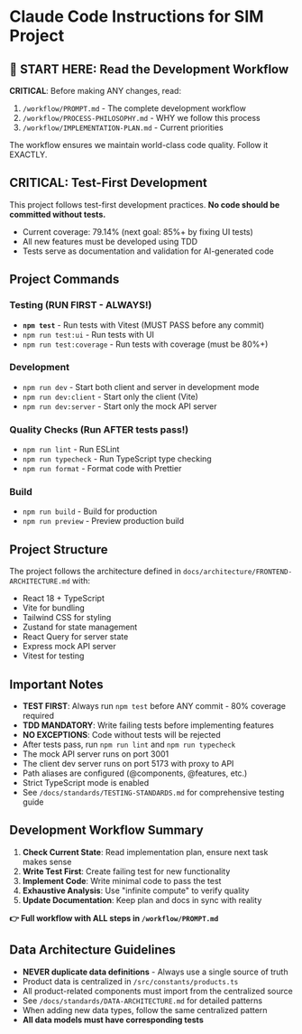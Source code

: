 # Claude Code Instructions for SIM Project

## 📖 START HERE: Read the Development Workflow
**CRITICAL**: Before making ANY changes, read:
1. `/workflow/PROMPT.md` - The complete development workflow
2. `/workflow/PROCESS-PHILOSOPHY.md` - WHY we follow this process  
3. `/workflow/IMPLEMENTATION-PLAN.md` - Current priorities

The workflow ensures we maintain world-class code quality. Follow it EXACTLY.

## CRITICAL: Test-First Development
This project follows test-first development practices. **No code should be committed without tests.**
- Current coverage: 79.14% (next goal: 85%+ by fixing UI tests)
- All new features must be developed using TDD
- Tests serve as documentation and validation for AI-generated code

## Project Commands

### Testing (RUN FIRST - ALWAYS!)
- **`npm test`** - Run tests with Vitest (MUST PASS before any commit)
- `npm run test:ui` - Run tests with UI
- `npm run test:coverage` - Run tests with coverage (must be 80%+)

### Development
- `npm run dev` - Start both client and server in development mode
- `npm run dev:client` - Start only the client (Vite)
- `npm run dev:server` - Start only the mock API server

### Quality Checks (Run AFTER tests pass!)
- `npm run lint` - Run ESLint
- `npm run typecheck` - Run TypeScript type checking
- `npm run format` - Format code with Prettier

### Build
- `npm run build` - Build for production
- `npm run preview` - Preview production build

## Project Structure
The project follows the architecture defined in `docs/architecture/FRONTEND-ARCHITECTURE.md` with:
- React 18 + TypeScript
- Vite for bundling
- Tailwind CSS for styling
- Zustand for state management
- React Query for server state
- Express mock API server
- Vitest for testing

## Important Notes
- **TEST FIRST**: Always run `npm test` before ANY commit - 80% coverage required
- **TDD MANDATORY**: Write failing tests before implementing features
- **NO EXCEPTIONS**: Code without tests will be rejected
- After tests pass, run `npm run lint` and `npm run typecheck`
- The mock API server runs on port 3001
- The client dev server runs on port 5173 with proxy to API
- Path aliases are configured (@components, @features, etc.)
- Strict TypeScript mode is enabled
- See `/docs/standards/TESTING-STANDARDS.md` for comprehensive testing guide

## Development Workflow Summary
1. **Check Current State**: Read implementation plan, ensure next task makes sense
2. **Write Test First**: Create failing test for new functionality
3. **Implement Code**: Write minimal code to pass the test
4. **Exhaustive Analysis**: Use "infinite compute" to verify quality
5. **Update Documentation**: Keep plan and docs in sync with reality

**👉 Full workflow with ALL steps in `/workflow/PROMPT.md`**

## Data Architecture Guidelines
- **NEVER duplicate data definitions** - Always use a single source of truth
- Product data is centralized in `/src/constants/products.ts`
- All product-related components must import from the centralized source
- See `/docs/standards/DATA-ARCHITECTURE.md` for detailed patterns
- When adding new data types, follow the same centralized pattern
- **All data models must have corresponding tests**